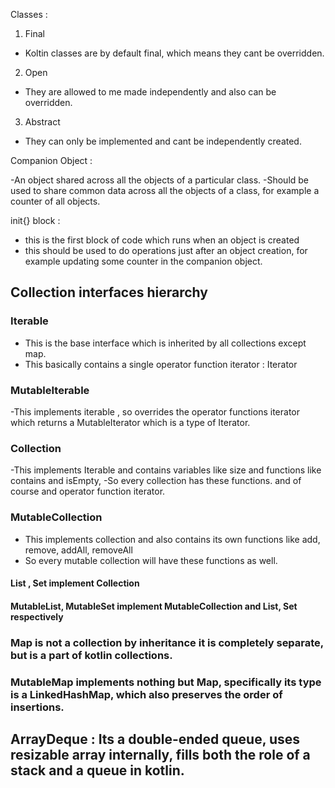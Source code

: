 
Classes :

1. Final 
- Koltin classes are by default final, which means they cant be overridden.
2. Open
- They are allowed to me made independently and also can be overridden.
3. Abstract
- They can only be implemented and cant be independently created.

Companion Object :

-An object shared across all the objects of a particular class.
-Should be used to share common data across all the objects of a class, for example a counter of all objects.

init{} block :
- this is the first block of code which runs when an object is created
- this should be used to do operations just after an object creation, for example updating some counter in the companion object.


## Collection interfaces hierarchy

### Iterable
- This is the base interface which is inherited by all collections except map.
- This basically contains a single operator function iterator : Iterator<T>
###
### MutableIterable
-This implements iterable , so overrides the operator functions iterator which returns a MutableIterator which is a type of Iterator.
###
### Collection
-This implements Iterable and contains variables like size and functions like contains and isEmpty,
-So every collection has these functions. and of course and operator function iterator.
###
### MutableCollection
- This implements collection and also contains its own functions like add, remove, addAll, removeAll
- So every mutable collection will have these functions as well.

#### List , Set implement Collection
#### MutableList, MutableSet implement MutableCollection and List, Set respectively

### Map is not a collection by inheritance it is completely separate, but is a part of kotlin collections.
### MutableMap implements nothing but Map, specifically its type is a LinkedHashMap, which also preserves the order of insertions.

## ArrayDeque :  Its a double-ended queue, uses resizable array internally, fills both the role of a stack and a queue in kotlin.